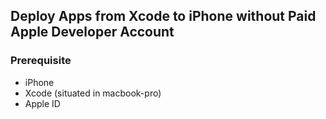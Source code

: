 ## Deploy Apps from Xcode to iPhone without Paid Apple Developer Account
### Prerequisite
- iPhone
- Xcode (situated in macbook-pro)
- Apple ID
